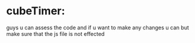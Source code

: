 # cubeTimer:
guys u can assess the  code and if u want to make any changes u can but make sure that the js file is  not effected 
